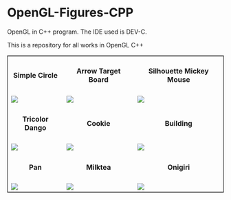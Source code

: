 # OpenGL-Figures-CPP
<p>OpenGL in C++ program. The IDE used is DEV-C.</p>
<p>This is a repository for all works in OpenGL C++</p>

<table style="border:1px solid black;margin-left:auto;margin-right:auto;">
  <tr>
    <td align="center"><h4>Simple Circle</h4></td>
    <td align="center"><h4>Arrow Target Board</h4></td>
    <td align="center"><h4>Silhouette Mickey Mouse</h4></td>
  </tr>
  <tr>
    <td><img src="https://user-images.githubusercontent.com/76563020/166458269-b7df1cac-7d36-48f5-9647-cfc1322bf776.png"></td>
    <td><img src="https://user-images.githubusercontent.com/76563020/166458543-ed453448-92aa-496a-9378-ae6639b9c405.png"></td>
    <td><img src="https://user-images.githubusercontent.com/76563020/166617492-3758b22d-4a68-42f3-b802-12fadb6de4a4.png"></td>
  </tr>
    <tr>
    <td align="center"><h4>Tricolor Dango</h4></td>
    <td align="center"><h4>Cookie</h4></td>
    <td align="center"><h4>Building</h4></td>
  </tr>
  <tr>
    <td><img src="https://user-images.githubusercontent.com/76563020/166617365-5aafe93d-28c3-44df-892c-1962a87d1cd1.png"></td>
    <td><img src="https://user-images.githubusercontent.com/76563020/166927290-5f0d0151-d23a-4fe3-b40e-4f279aa61a61.png"></td>
    <td><img src="https://user-images.githubusercontent.com/76563020/166972840-a66ea17f-f728-4f17-ac3c-e9d06fff1506.png"></td>
  </tr>
  </tr>
    <tr>
    <td align="center"><h4>Pan</h4></td>
    <td align="center"><h4>Milktea</h4></td>
    <td align="center"><h4>Onigiri</h4></td>
  </tr>
  <tr>
    <td><img src="https://user-images.githubusercontent.com/76563020/168832826-543830ff-4cb2-4c6a-a4a0-2fb3a750a274.png"></td>
    <td><img src="https://user-images.githubusercontent.com/76563020/168933748-70afd17f-41dc-41e0-a099-9548388fe65a.png"></td>
    <td><img src="https://user-images.githubusercontent.com/76563020/169295894-715a5729-52d9-4bd4-8199-4c1388464396.png"></td>
  </tr>
</table>
